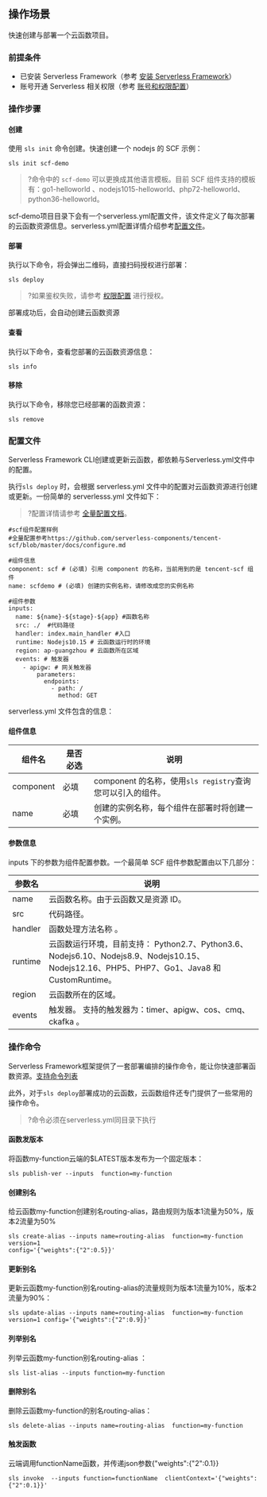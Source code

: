 ## 操作场景
快速创建与部署一个云函数项目。

### 前提条件

- 已安装 Serverless Framework（参考 [安装 Serverless Framework](https://cloud.tencent.com/document/product/583/44753)）
- 账号开通 Serverless 相关权限（参考 [账号和权限配置](https://cloud.tencent.com/document/product/583/44786)）


### 操作步骤

#### 创建

 使用 `sls init` 命令创建。快速创建一个 nodejs 的 SCF 示例：

```
sls init scf-demo
```

>?命令中的 `scf-demo` 可以更换成其他语言模板。目前 SCF 组件支持的模板有：go1-helloworld 、nodejs1015-helloworld、php72-helloworld、python36-helloworld。

scf-demo项目目录下会有一个serverless.yml配置文件，该文件定义了每次部署的云函数资源信息。serverless.yml配置详情介绍参考[配置文件](#配置文件)。

#### 部署

执行以下命令，将会弹出二维码，直接扫码授权进行部署：

```
sls deploy
```

>?如果鉴权失败，请参考 [权限配置](https://cloud.tencent.com/document/product/1154/43006) 进行授权。

部署成功后，会自动创建云函数资源

#### 查看

执行以下命令，查看您部署的云函数资源信息：

```
sls info
```

#### 移除

执行以下命令，移除您已经部署的函数资源：

```
sls remove
```



### 配置文件

Serverless Framework CLI创建或更新云函数，都依赖与Serverless.yml文件中的配置。

执行`sls deploy` 时，会根据 serverless.yml 文件中的配置对云函数资源进行创建或更新。一份简单的 serverlesss.yml 文件如下：

>?配置详情请参考 [全量配置文档](https://github.com/serverless-components/tencent-scf/blob/master/docs/configure.md)。

```
#scf组件配置样例
#全量配置参考https://github.com/serverless-components/tencent-scf/blob/master/docs/configure.md

#组件信息
component: scf # (必填) 引用 component 的名称，当前用到的是 tencent-scf 组件
name: scfdemo # (必填) 创建的实例名称，请修改成您的实例名称

#组件参数
inputs:
  name: ${name}-${stage}-${app} #函数名称
  src: ./  #代码路径
  handler: index.main_handler #入口
  runtime: Nodejs10.15 # 云函数运行时的环境
  region: ap-guangzhou # 云函数所在区域
  events: # 触发器
    - apigw: # 网关触发器
        parameters:
          endpoints:
            - path: /
              method: GET
```

serverless.yml 文件包含的信息：

#### 组件信息

| 组件名    | 是否必选 | 说明                                                       |
| --------- | -------- | ---------------------------------------------------------- |
| component | 必填     | component 的名称，使用`sls registry`查询您可以引入的组件。 |
| name      | 必填     | 创建的实例名称，每个组件在部署时将创建一个实例。           |


#### 参数信息

inputs 下的参数为组件配置参数。一个最简单 SCF 组件参数配置由以下几部分：

| 参数名  | 说明                                                         |
| ------- | ------------------------------------------------------------ |
| name    | 云函数名称。由于云函数又是资源 ID。                          |
| src     | 代码路径。                                                   |
| handler | 函数处理方法名称 。                                          |
| runtime | 云函数运行环境，目前支持： Python2.7、Python3.6、Nodejs6.10、Nodejs8.9、Nodejs10.15、Nodejs12.16、PHP5、PHP7、Go1、Java8 和 CustomRuntime。 |
| region  | 云函数所在的区域。                                           |
| events  | 触发器。 支持的触发器为：timer、apigw、cos、cmq、ckafka 。   |



### 操作命令

Serverless Framework框架提供了一套部署编排的操作命令，能让你快速部署函数资源。[支持命令列表](https://cloud.tencent.com/document/product/583/44785)

此外，对于`sls deploy`部署成功的云函数，云函数组件还专门提供了一些常用的操作命令。

>?命令必须在serverless.yml同目录下执行

#### 函数发版本

将函数my-function云端的$LATEST版本发布为一个固定版本：

```
sls publish-ver --inputs  function=my-function
```

#### 创建别名

给云函数my-function创建别名routing-alias，路由规则为版本1流量为50%，版本2流量为50%

```
sls create-alias --inputs name=routing-alias  function=my-function  version=1  
config='{"weights":{"2":0.5}}'
```

#### 更新别名

更新云函数my-function别名routing-alias的流量规则为版本1流量为10%，版本2流量为90%：

```
sls update-alias --inputs name=routing-alias  function=my-function  version=1 config='{"weights":{"2":0.9}}'
```

#### 列举别名

 列举云函数my-function别名routing-alias ：

```
sls list-alias --inputs function=my-function
```

#### 删除别名

删除云函数my-function的别名routing-alias：

```
sls delete-alias --inputs name=routing-alias  function=my-function
```

#### 触发函数

云端调用functionName函数，并传递json参数{"weights":{"2":0.1}}

```
sls invoke  --inputs function=functionName  clientContext='{"weights":{"2":0.1}}'
```

